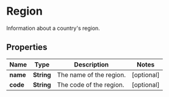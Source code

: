 

# Region

Information about a country's region.

## Properties

| Name | Type | Description | Notes |
|------------ | ------------- | ------------- | -------------|
|**name** | **String** | The name of the region. |  [optional] |
|**code** | **String** | The code of the region. |  [optional] |



